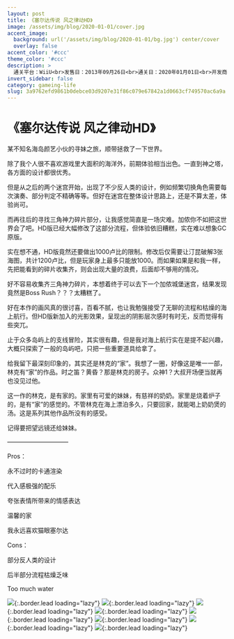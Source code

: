 ```yaml
---
layout: post
title: 《塞尔达传说 风之律动HD》
image: /assets/img/blog/2020-01-01/cover.jpg
accent_image: 
  background: url('/assets/img/blog/2020-01-01/bg.jpg') center/cover
  overlay: false
accent_color: '#ccc'
theme_color: '#ccc'
description: >
  通关平台：WiiU<br>发售日：2013年09月26日<br>通关日：2020年01月01日<br>开发商：Nintendo, HexaDrive<br>发行商：Nintendo<br>个人评分：96
invert_sidebar: false
category: gameing-life
slug: 3a9762efd9861b0debce03d9207e31f86c079e67842a1d0663cf749570ac6a9a
---
```


# 《塞尔达传说 风之律动HD》

某不知名海岛颜艺小伙的寻妹之旅，顺带拯救了一下世界。

除了我个人很不喜欢游戏里大面积的海洋外，前期体验相当出色。一直到神之塔，各方面的设计都很优秀。

但是从之后的两个迷宫开始，出现了不少反人类的设计，例如频繁切换角色需要每次演奏、部分判定不精确等等。但好在迷宫在整体设计思路上，还是不算太差，体验尚可。

而再往后的寻找三角神力碎片部分，让我感觉简直是一场灾难。加侬你不如把这世界会了吧。HD版已经大幅修改了这部分流程，但体验依旧糟糕，实在难以想象GC原版。

实在想不通，HD版竟然还要做出1000卢比的限制。修改后仅需要让汀昆破解3张海图，共计1200卢比，但是玩家身上最多只能放1000。而如果如果是和我一样，先把能看到的碎片收集齐，则会出现大量的浪费，后面却不够用的情况。

好不容易收集齐三角神力碎片，本想着终于可以去下一个加侬城堡迷宫，结果发现竟然是Boss Rush？？？太糟糕了。

好在本作的画风真的很讨喜，百看不腻，也让我勉强接受了无聊的流程和枯燥的海上航行。但HD版新加入的光影效果，呈现出的阴影层次感时有时无，反而觉得有些突兀。

止于众多岛屿上的支线冒险，其实很有趣，但是我对海上航行实在是提不起兴趣，大概只探索了一般的岛屿吧，只把一些重要道具给拿了。

给我留下最深刻印象的，其实还是林克的“家”。我想了一圈，好像这是唯一一部，林克有“家”的作品。时之笛？黄昏？那是林克的房子。众神1？大叔开场便当就再也没见过他。

这一作的林克，是有家的。家里有可爱的妹妹，有慈祥的奶奶。家里是烧着炉子的，是有“家”的感觉的。不管林克在海上漂泊多久，只要回家，就能喝上奶奶煲的汤。这是系列其他作品所没有的感受。

记得要把望远镜还给妹妹。

——————————

Pros：

永不过时的卡通渲染

代入感极强的配乐

夸张表情所带来的情感表达

温馨的家

我永远喜欢猫眼塞尔达

Cons：

部分反人类的设计

后半部分流程枯燥乏味

Too much water

![](/assets/img/blog/2020-01-01/1.jpg){:.border.lead loading="lazy"}
![](/assets/img/blog/2020-01-01/2.jpg){:.border.lead loading="lazy"}
![](/assets/img/blog/2020-01-01/3.jpg){:.border.lead loading="lazy"}
![](/assets/img/blog/2020-01-01/4.jpg){:.border.lead loading="lazy"}
![](/assets/img/blog/2020-01-01/5.jpg){:.border.lead loading="lazy"}
![](/assets/img/blog/2020-01-01/6.jpg){:.border.lead loading="lazy"}
![](/assets/img/blog/2020-01-01/7.jpg){:.border.lead loading="lazy"}
![](/assets/img/blog/2020-01-01/8.jpg){:.border.lead loading="lazy"}

